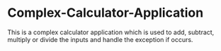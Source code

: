 # Complex-Calculator-Application

This is a complex calculator application which is used to add, subtract, multiply or divide the inputs and handle the exception if occurs.
